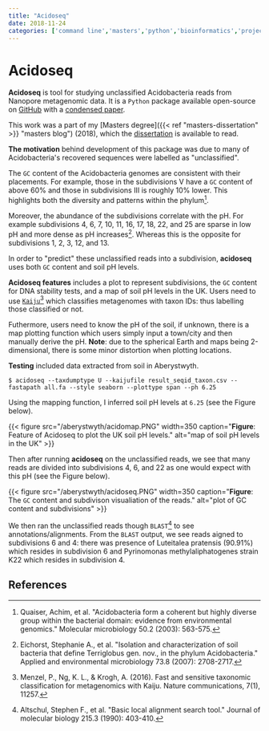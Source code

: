 ```yaml
---
title: "Acidoseq"
date: 2018-11-24
categories: ['command line','masters','python','bioinformatics','project','trends']
---
```


# Acidoseq

**Acidoseq** is tool for studying unclassified Acidobacteria reads from Nanopore metagenomic data.
It is a `Python` package available open-source on [GitHub](https://github.com/sap218/acidoseq "github") with a [condensed paper](https://github.com/sap218/misc/blob/master/acidoseq.pdf "condensed acidoseq paper").

This work was a part of my [Masters degree]({{< ref "masters-dissertation" >}} "masters blog") (2018), which the [dissertation](https://github.com/sap218/misc/blob/master/postgraduate_dissertation.pdf "msc dissertation") is available to read.

**The motivation** behind development of this package was due to many of Acidobacteria's recovered sequences were labelled as "unclassified".

The `GC` content of the Acidobacteria genomes are consistent with their placements.
For example, those in the subdivisions V have a `GC` content of above 60% and those in subdivisions III is roughly 10% lower.
This highlights both the diversity and patterns within the phylum[^1].

Moreover, the abundance of the subdivisions correlate with the pH.
For example subdivisions 4, 6, 7, 10, 11, 16, 17, 18, 22, and 25 are sparse in low pH and more dense as pH increases[^2].
Whereas this is the opposite for subdivisions 1, 2, 3, 12, and 13.

In order to "predict" these unclassified reads into a subdivision, **acidoseq** uses both `GC` content and soil pH levels.

**Acidoseq features** includes a plot to represent subdivisions, the `GC` content for DNA stability tests, and a map of soil pH levels in the UK.
Users need to use [`Kaiju`](https://bioinformatics-centre.github.io/kaiju/ "link to kaiju tool")[^3] which classifies metagenomes with taxon IDs: thus labelling those classified or not.

Futhermore, users need to know the pH of the soil, if unknown, there is a map plotting function which users simply input a town/city and then manually derive the pH. 
**Note**: due to the spherical Earth and maps being 2-dimensional, there is some minor distortion when plotting locations.

**Testing** included data extracted from soil in Aberystwyth. 

```
$ acidoseq --taxdumptype U --kaijufile result_seqid_taxon.csv --fastapath all.fa --style seaborn --plottype span --ph 6.25
```

Using the mapping function, I inferred soil pH levels at `6.25` (see the Figure below).

{{< figure src="/aberystwyth/acidomap.PNG" width=350 caption="**Figure**: Feature of Acidoseq to plot the UK soil pH levels." alt="map of soil pH levels in the UK" >}}

Then after running **acidoseq** on the unclassified reads, we see that many reads are divided into subdivisions 4, 6, and 22 as one would expect with this pH (see the Figure below).

{{< figure src="/aberystwyth/acidoseq.PNG" width=350 caption="**Figure**: The `GC` content and subdivison visualiation of the reads." alt="plot of GC content and subdivisions" >}}

We then ran the unclassified reads though `BLAST`[^4] to see annotations/alignments.
From the `BLAST` output, we see reads aigned to subdivisions 6 and 4: there was presence of Luteitalea pratensis (90.91%) which resides in subdivision 6 and Pyrinomonas methylaliphatogenes strain K22 which resides in subdivision 4.

## References

[^1]: Quaiser, Achim, et al. "Acidobacteria form a coherent but highly diverse group within the bacterial domain: evidence from environmental genomics." Molecular microbiology 50.2 (2003): 563-575.
[^2]: Eichorst, Stephanie A., et al. "Isolation and characterization of soil bacteria that define Terriglobus gen. nov., in the phylum Acidobacteria." Applied and environmental microbiology 73.8 (2007): 2708-2717.
[^3]: Menzel, P., Ng, K. L., & Krogh, A. (2016). Fast and sensitive taxonomic classification for metagenomics with Kaiju. Nature communications, 7(1), 11257.
[^4]: Altschul, Stephen F., et al. "Basic local alignment search tool." Journal of molecular biology 215.3 (1990): 403-410.
